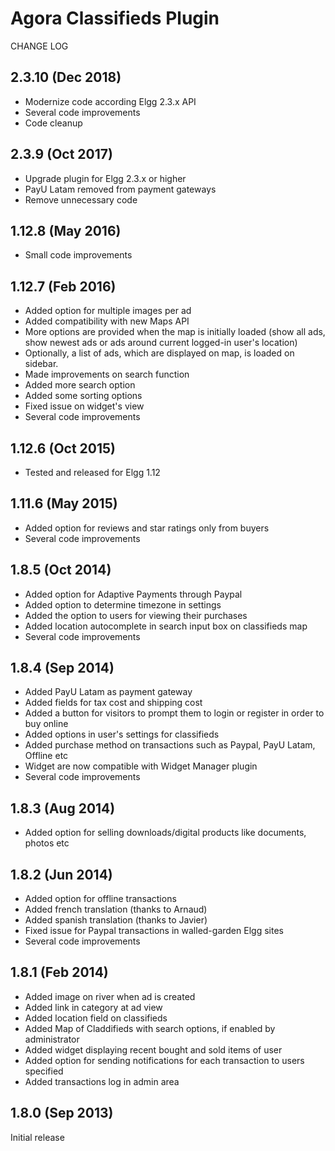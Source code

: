 # Agora Classifieds Plugin

CHANGE LOG

2.3.10	(Dec 2018)
--------------------------------
- Modernize code according Elgg 2.3.x API
- Several code improvements
- Code cleanup

2.3.9	(Oct 2017)
--------------------------------
- Upgrade plugin for Elgg 2.3.x or higher
- PayU Latam removed from payment gateways
- Remove unnecessary code

1.12.8	(May 2016)
--------------------------------
- Small code improvements

1.12.7	(Feb 2016)
--------------------------------
- Added option for multiple images per ad
- Added compatibility with new Maps API
- More options are provided when the map is initially loaded (show all ads, show newest ads or ads around current logged-in user's location) 
- Optionally, a list of ads, which are displayed on map, is loaded on sidebar.
- Made improvements on search function
- Added more search option
- Added some sorting options
- Fixed issue on widget's view
- Several code improvements

1.12.6	(Oct 2015)
--------------------------------
- Tested and released for Elgg 1.12

1.11.6	(May 2015)
------------------------------------------
- Added option for reviews and star ratings only from buyers
- Several code improvements

1.8.5	(Oct 2014)
------------------------------------------
- Added option for Adaptive Payments through Paypal
- Added option to determine timezone in settings
- Added the option to users for viewing their purchases
- Added location autocomplete in search input box on classifieds map
- Several code improvements

1.8.4	(Sep 2014)
------------------------------------------
- Added PayU Latam as payment gateway
- Added fields for tax cost and shipping cost
- Added a button for visitors to prompt them to login or register in order to buy online
- Added options in user's settings for classifieds
- Added purchase method on transactions such as Paypal, PayU Latam, Offline etc
- Widget are now compatible with Widget Manager plugin
- Several code improvements 

1.8.3	(Aug 2014)
------------------------------------------
- Added option for selling downloads/digital products like documents, photos etc

1.8.2	(Jun 2014)
------------------------------------------
- Added option for offline transactions 
- Added french translation (thanks to Arnaud)
- Added spanish translation (thanks to Javier)
- Fixed issue for Paypal transactions in walled-garden Elgg sites
- Several code improvements 

1.8.1	(Feb 2014)
------------------------------------------
- Added image on river when ad is created
- Added link in category at ad view
- Added location field on classifieds
- Added Map of Claddifieds with search options, if enabled by administrator 
- Added widget displaying recent bought and sold items of user
- Added option for sending notifications for each transaction to users specified 
- Added transactions log in admin area

1.8.0	(Sep 2013)
------------------------------------------
Initial release






